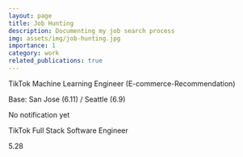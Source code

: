 ```yaml
---
layout: page
title: Job Hunting
description: Documenting my job search process
img: assets/img/job-hunting.jpg
importance: 1
category: work
related_publications: true
---
```

TikTok Machine Learning Engineer (E-commerce-Recommendation)

Base: San Jose (6.11) / Seattle (6.9)

No notification yet

TikTok Full Stack Software Engineer

5.28

